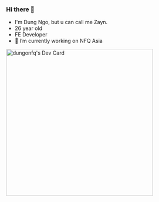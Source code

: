### Hi there 👋

- I'm Dung Ngo, but u can call me Zayn.
- 26 year old
- FE Developer
- 🔭 I’m currently working on NFQ Asia

<a href="https://app.daily.dev/dungonfq95"><img src="https://api.daily.dev/devcards/0ea396b05d7445a99e8169df52b9b755.png?r=813" width="400" alt="dungonfq's Dev Card"/></a>

<!--
**dungonfq/dungonfq** is a ✨ _special_ ✨ repository because its `README.md` (this file) appears on your GitHub profile.

Here are some ideas to get you started:

- 🔭 I’m currently working on NFQ Asia
- 🌱 I’m currently learning ...
- 👯 I’m looking to collaborate on ...
- 🤔 I’m looking for help with ...
- 💬 Ask me about ...
- 📫 How to reach me: ...
- 😄 Pronouns: ...
- ⚡ Fun fact: ...
-->
